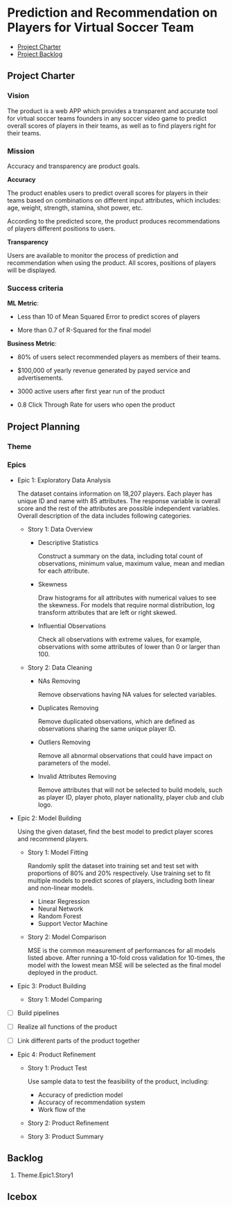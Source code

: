 # Prediction and Recommendation on Players for Virtual Soccer Team

<!-- toc -->

- [Project Charter](#project-charter)
- [Project Backlog](#project-backlog)

<!-- tocstop -->

## Project Charter 

### Vision

The product is a web APP which provides a transparent and accurate tool for virtual soccer teams founders in any soccer video game to predict overall scores of players in their teams, as well as to find players right for their teams.

### Mission

Accuracy and transparency are product goals.

**Accuracy**

The product enables users to predict overall scores for players in their teams based on combinations on different input attributes, which includes: age, weight, strength, stamina, shot power, etc.

According to the predicted score, the product produces recommendations of players different positions to users.

**Transparency**

Users are available to monitor the process of prediction and recommendation when using the product. All scores, positions of players will be displayed.

### Success criteria 

**ML Metric**: 

- Less than 10 of Mean Squared Error to predict  scores of players

- More than 0.7 of R-Squared for the final model

**Business Metric**: 

- 80% of users select recommended players as members of their teams.

- $100,000 of yearly revenue generated by payed service and advertisements.

- 3000 active users after first year run of the product

- 0.8 Click Through Rate for users who open the product

## Project Planning

### Theme

### Epics

- Epic 1: Exploratory Data Analysis

    The dataset contains information on 18,207 players. Each player has unique ID and name with 85 attributes. The response variable is overall score and the rest of the attributes are possible independent variables. Overall description of the data includes following categories.

  * Story 1: Data Overview

    + Descriptive Statistics
    
        Construct a summary on the data, including total count of observations, minimum value, maximum value, mean and median for each attribute.
        
    +  Skewness
    
        Draw histograms for all attributes with numerical values to see the skewness. For models that require normal distribution, log transform attributes that are left or right skewed.
      
    + Influential Observations
    
        Check all observations with extreme values, for example, observations with some attributes of lower than 0 or larger than 100.

  * Story 2: Data Cleaning
      
      + NAs Removing
       
         Remove observations having NA values for selected variables. 
         
      + Duplicates Removing
        
        Remove duplicated observations, which are defined as observations sharing the same unique player ID.
        
      + Outliers Removing
      
        Remove all abnormal observations that could have impact on parameters of the model.
      
      + Invalid Attributes Removing
     
        Remove attributes that will not be selected to build models, such as player ID, player photo, player nationality, player club and club logo.

- Epic 2: Model Building

  Using the given dataset, find the best model to predict player scores and recommend players.
  
  * Story 1: Model Fitting

    Randomly split the dataset into training set and test set with proportions of 80% and 20% respectively. Use training set to fit multiple models to predict scores of players, including both linear and non-linear models. 

    +  Linear Regression
    + Neural Network
    + Random Forest
    + Support Vector Machine
  
  * Story 2: Model Comparison  
  
    MSE is the common measurement of performances for all models listed above. After running a 10-fold cross validation for 10-times, the model with the lowest mean MSE will be selected as the final model deployed in the product.

- Epic 3: Product Building

  * Story 1: Model Comparing  

- [ ] Build pipelines

- [ ] Realize all functions of the product 

- [ ] Link different parts of the product together

- Epic 4: Product Refinement

  * Story 1: Product Test  
    
    Use sample data to test the feasibility of the product, including:
    
      + Accuracy of prediction model
      + Accuracy of recommendation system
      + Work flow of the

  * Story 2: Product Refinement
  
  * Story 3: Product Summary

## Backlog

1. Theme.Epic1.Story1

## Icebox
<!--stackedit_data:
eyJoaXN0b3J5IjpbLTE3MzU4MDM3NDgsLTI5OTE5MDU2NiwtNT
EzNjI3MzUzLDI3NzExMDc3MSw2MDQ2NTcwNzYsLTg0MzUzMTE5
NSw2MTc1NzI4NjAsMjAzMzM3NjU1NSwtMjU5OTEzMjA3LC04Mj
MxMzAzOTUsLTkzNzk0NDAsODAzOTg0NjgzLDE3NzU4MDYzNTAs
ODQ5MzE3ODk0LDEyNTI2MzY2NTcsMTk4NjQ4NzI5OCwtMTcwOD
gyNzQwOSwxMDM0MzE2MzA3LDUxMDE3NDQyNSwtMjEwNTkzOTY4
OF19
-->